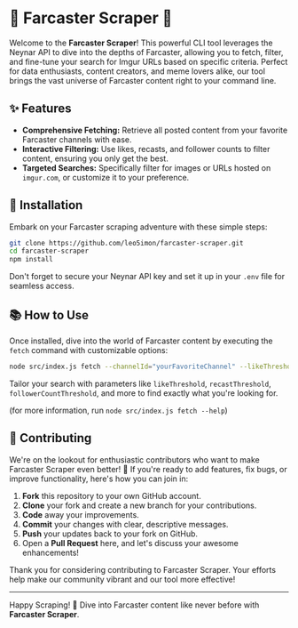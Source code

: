 # 🌟 Farcaster Scraper 🌟

Welcome to the **Farcaster Scraper**! This powerful CLI tool leverages the Neynar API to dive into the depths of Farcaster, allowing you to fetch, filter, and fine-tune your search for Imgur URLs based on specific criteria. Perfect for data enthusiasts, content creators, and meme lovers alike, our tool brings the vast universe of Farcaster content right to your command line.

## ✨ Features

- **Comprehensive Fetching:** Retrieve all posted content from your favorite Farcaster channels with ease.
- **Interactive Filtering:** Use likes, recasts, and follower counts to filter content, ensuring you only get the best.
- **Targeted Searches:** Specifically filter for images or URLs hosted on `imgur.com`, or customize it to your preference.

## 🚀 Installation

Embark on your Farcaster scraping adventure with these simple steps:

```bash
git clone https://github.com/leo5imon/farcaster-scraper.git
cd farcaster-scraper
npm install
```

Don't forget to secure your Neynar API key and set it up in your `.env` file for seamless access.

## 📚 How to Use

Once installed, dive into the world of Farcaster content by executing the `fetch` command with customizable options:

```bash
node src/index.js fetch --channelId="yourFavoriteChannel" --likeThreshold=50 --limit=100
```

Tailor your search with parameters like `likeThreshold`, `recastThreshold`, `followerCountThreshold`, and more to find exactly what you're looking for.

(for more information, run `node src/index.js fetch --help`)

## 🤝 Contributing

We're on the lookout for enthusiastic contributors who want to make Farcaster Scraper even better! 🌈 If you're ready to add features, fix bugs, or improve functionality, here's how you can join in:

1. **Fork** this repository to your own GitHub account.
2. **Clone** your fork and create a new branch for your contributions.
3. **Code** away your improvements.
4. **Commit** your changes with clear, descriptive messages.
5. **Push** your updates back to your fork on GitHub.
6. Open a **Pull Request** here, and let's discuss your awesome enhancements!

Thank you for considering contributing to Farcaster Scraper. Your efforts help make our community vibrant and our tool more effective!

---

Happy Scraping! 🎉 Dive into Farcaster content like never before with **Farcaster Scraper**.

